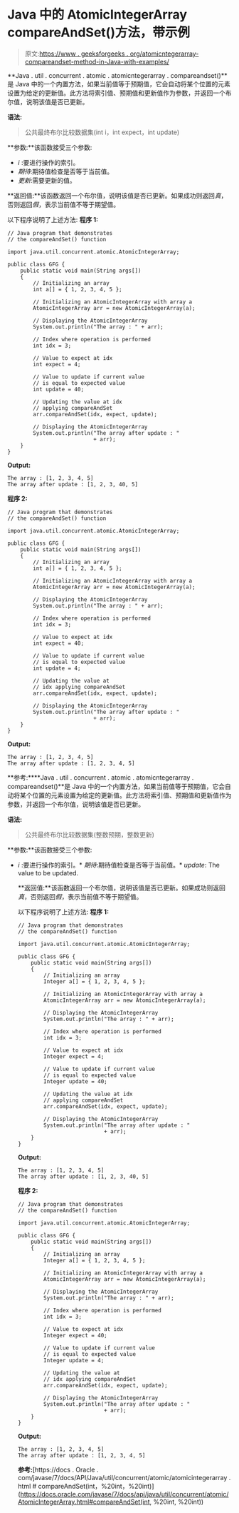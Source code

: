 # Java 中的 AtomicIntegerArray compareAndSet()方法，带示例

> 原文:[https://www . geeksforgeeks . org/atomicntegerarray-compareandset-method-in-Java-with-examples/](https://www.geeksforgeeks.org/atomicintegerarray-compareandset-method-in-java-with-examples/)

**Java . util . concurrent . atomic . atomicntegerarray . compareandset()**是 Java 中的一个内置方法，如果当前值等于预期值，它会自动将某个位置的元素设置为给定的更新值。此方法将索引值、预期值和更新值作为参数，并返回一个布尔值，说明该值是否已更新。

**语法:**

> 公共最终布尔比较数据集(int i，int expect，int update)

**参数:**该函数接受三个参数:

*   *i* :要进行操作的索引。
*   *期待*:期待值检查是否等于当前值。
*   *更新*:需要更新的值。

**返回值:**该函数返回一个布尔值，说明该值是否已更新。如果成功则返回*真*，否则返回*假*，表示当前值不等于期望值。

以下程序说明了上述方法:
**程序 1:**

```
// Java program that demonstrates
// the compareAndSet() function

import java.util.concurrent.atomic.AtomicIntegerArray;

public class GFG {
    public static void main(String args[])
    {
        // Initializing an array
        int a[] = { 1, 2, 3, 4, 5 };

        // Initializing an AtomicIntegerArray with array a
        AtomicIntegerArray arr = new AtomicIntegerArray(a);

        // Displaying the AtomicIntegerArray
        System.out.println("The array : " + arr);

        // Index where operation is performed
        int idx = 3;

        // Value to expect at idx
        int expect = 4;

        // Value to update if current value
        // is equal to expected value
        int update = 40;

        // Updating the value at idx
        // applying compareAndSet
        arr.compareAndSet(idx, expect, update);

        // Displaying the AtomicIntegerArray
        System.out.println("The array after update : "
                           + arr);
    }
}
```

**Output:**

```
The array : [1, 2, 3, 4, 5]
The array after update : [1, 2, 3, 40, 5]

```

**程序 2:**

```
// Java program that demonstrates
// the compareAndSet() function

import java.util.concurrent.atomic.AtomicIntegerArray;

public class GFG {
    public static void main(String args[])
    {
        // Initializing an array
        int a[] = { 1, 2, 3, 4, 5 };

        // Initializing an AtomicIntegerArray with array a
        AtomicIntegerArray arr = new AtomicIntegerArray(a);

        // Displaying the AtomicIntegerArray
        System.out.println("The array : " + arr);

        // Index where operation is performed
        int idx = 3;

        // Value to expect at idx
        int expect = 40;

        // Value to update if current value
        // is equal to expected value
        int update = 4;

        // Updating the value at
        // idx applying compareAndSet
        arr.compareAndSet(idx, expect, update);

        // Displaying the AtomicIntegerArray
        System.out.println("The array after update : "
                           + arr);
    }
}
```

**Output:**

```
The array : [1, 2, 3, 4, 5]
The array after update : [1, 2, 3, 4, 5]

```

**参考:****Java . util . concurrent . atomic . atomicntegerarray . compareandset()**是 Java 中的一个内置方法，如果当前值等于预期值，它会自动将某个位置的元素设置为给定的更新值。此方法将索引值、预期值和更新值作为参数，并返回一个布尔值，说明该值是否已更新。

**语法:**

> 公共最终布尔比较数据集(整数预期，整数更新)

**参数:**该函数接受三个参数:

*   *i* :要进行操作的索引。*   *期待*:期待值检查是否等于当前值。*   *update*: The value to be updated.

    **返回值:**该函数返回一个布尔值，说明该值是否已更新。如果成功则返回*真*，否则返回*假*，表示当前值不等于期望值。

    以下程序说明了上述方法:
    **程序 1:**

    ```
    // Java program that demonstrates
    // the compareAndSet() function

    import java.util.concurrent.atomic.AtomicIntegerArray;

    public class GFG {
        public static void main(String args[])
        {
            // Initializing an array
            Integer a[] = { 1, 2, 3, 4, 5 };

            // Initializing an AtomicIntegerArray with array a
            AtomicIntegerArray arr = new AtomicIntegerArray(a);

            // Displaying the AtomicIntegerArray
            System.out.println("The array : " + arr);

            // Index where operation is performed
            int idx = 3;

            // Value to expect at idx
            Integer expect = 4;

            // Value to update if current value
            // is equal to expected value
            Integer update = 40;

            // Updating the value at idx
            // applying compareAndSet
            arr.compareAndSet(idx, expect, update);

            // Displaying the AtomicIntegerArray
            System.out.println("The array after update : "
                               + arr);
        }
    }
    ```

    **Output:**

    ```
    The array : [1, 2, 3, 4, 5]
    The array after update : [1, 2, 3, 40, 5]

    ```

    **程序 2:**

    ```
    // Java program that demonstrates
    // the compareAndSet() function

    import java.util.concurrent.atomic.AtomicIntegerArray;

    public class GFG {
        public static void main(String args[])
        {
            // Initializing an array
            Integer a[] = { 1, 2, 3, 4, 5 };

            // Initializing an AtomicIntegerArray with array a
            AtomicIntegerArray arr = new AtomicIntegerArray(a);

            // Displaying the AtomicIntegerArray
            System.out.println("The array : " + arr);

            // Index where operation is performed
            int idx = 3;

            // Value to expect at idx
            Integer expect = 40;

            // Value to update if current value
            // is equal to expected value
            Integer update = 4;

            // Updating the value at
            // idx applying compareAndSet
            arr.compareAndSet(idx, expect, update);

            // Displaying the AtomicIntegerArray
            System.out.println("The array after update : "
                               + arr);
        }
    }
    ```

    **Output:**

    ```
    The array : [1, 2, 3, 4, 5]
    The array after update : [1, 2, 3, 4, 5]

    ```

    **参考:**[https://docs . Oracle . com/javase/7/docs/API/Java/util/concurrent/atomic/atomicintegerarray . html # compareAndSet(int，%20int，%20int)](https://docs.oracle.com/javase/7/docs/api/java/util/concurrent/atomic/AtomicIntegerArray.html#compareAndSet(int, %20int, %20int))
